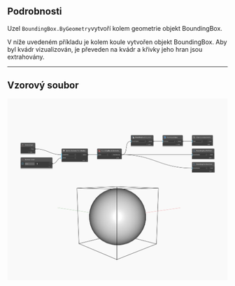 ## Podrobnosti
Uzel `BoundingBox.ByGeometry`vytvoří kolem geometrie objekt BoundingBox.

V níže uvedeném příkladu je kolem koule vytvořen objekt BoundingBox. Aby byl kvádr vizualizován, je převeden na kvádr a křivky jeho hran jsou extrahovány.

___
## Vzorový soubor

![ByGeometry](./Autodesk.DesignScript.Geometry.BoundingBox.ByGeometry_img.jpg)

